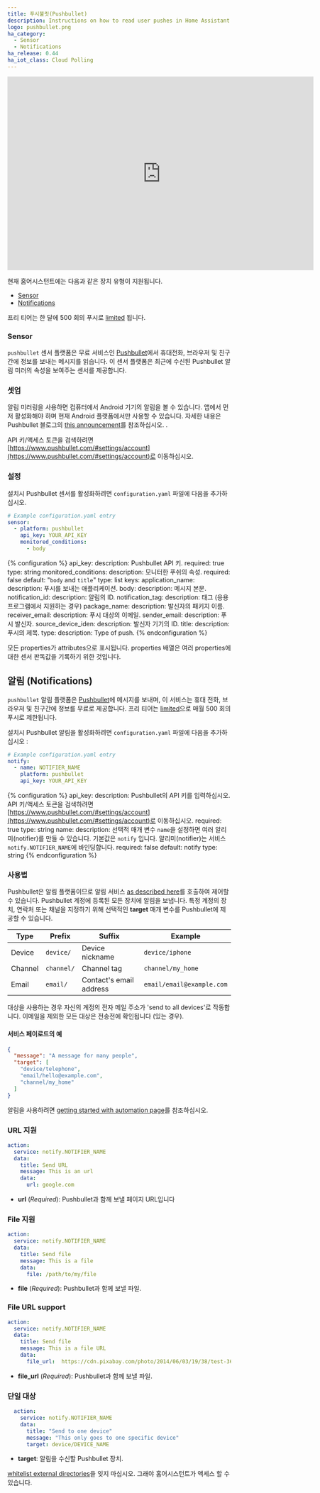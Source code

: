 ```yaml
---
title: 푸시불릿(Pushbullet)
description: Instructions on how to read user pushes in Home Assistant
logo: pushbullet.png
ha_category:
  - Sensor
  - Notifications
ha_release: 0.44
ha_iot_class: Cloud Polling
---
```


<div class='videoWrapper'>
<iframe width="690" height="437" src="https://www.youtube.com/embed/WxvXQ8ShbEU" frameborder="0" allow="accelerometer; autoplay; encrypted-media; gyroscope; picture-in-picture" allowfullscreen></iframe>
</div>

현재 홈어시스턴트에는 다음과 같은 장치 유형이 지원됩니다.

- [Sensor](#sensor)
- [Notifications](#notifications)

<div class='note'>

프리 티어는 한 달에 500 회의 푸시로 [limited](https://docs.pushbullet.com/#push-limit) 됩니다.

</div>

### Sensor

`pushbullet` 센서 플랫폼은 무료 서비스인 [Pushbullet](https://www.pushbullet.com/)에서 휴대전화, 브라우저 및 친구간에 정보를 보내는 메시지를 읽습니다. 이 센서 플랫폼은 최근에 수신된 Pushbullet 알림 미러의 속성을 보여주는 센서를 제공합니다.

### 셋업

알림 미러링을 사용하면 컴퓨터에서 Android 기기의 알림을 볼 수 있습니다. 앱에서 먼저 활성화해야 하며 현재 Android 플랫폼에서만 사용할 수 있습니다. 자세한 내용은 Pushbullet 블로그의 [this announcement](https://blog.pushbullet.com/2013/11/12/real-time-notification-mirroring-from-android-to-your-computer/)를 참조하십시오. .

API 키/액세스 토큰을 검색하려면 [https://www.pushbullet.com/#settings/account](https://www.pushbullet.com/#settings/account)로 이동하십시오.

### 설정

설치시 Pushbullet 센서를 활성화하려면 `configuration.yaml` 파일에 다음을 추가하십시오.

```yaml
# Example configuration.yaml entry
sensor:
  - platform: pushbullet
    api_key: YOUR_API_KEY
    monitored_conditions:
      - body
```

{% configuration %}
api_key:
  description: Pushbullet API 키.
  required: true
  type: string
monitored_conditions:
  description: 모니터한 푸쉬의 속성.
  required: false
  default: "`body` and `title`"
  type: list
  keys:
    application_name:
      description: 푸시를 보내는 애플리케이션.
    body:
      description: 메시지 본문.
    notification_id:
      description: 알림의 ID.
    notification_tag:
      description: 태그 (응용 프로그램에서 지원하는 경우)
    package_name:
      description: 발신자의 패키지 이름.
    receiver_email:
      description: 푸시 대상의 이메일.
    sender_email:
      description: 푸시 발신자.
    source_device_iden:
      description: 발신자 기기의 ID.
    title:
      description: 푸시의 제목.
    type:
      description: Type of push.
{% endconfiguration %}

모든 properties가 attributes으로 표시됩니다. properties 배열은 여러 properties에 대한 센서 판독값을 기록하기 위한 것입니다.

## 알림 (Notifications)

`pushbullet` 알림 플랫폼은 [Pushbullet](https://www.pushbullet.com/)에 메시지를 보내며, 이 서비스는 휴대 전화, 브라우저 및 친구간에 정보를 무료로 제공합니다. 프리 티어는 [limited](https://docs.pushbullet.com/#push-limit)으로 매월 500 회의 푸시로 제한됩니다.

설치시 Pushbullet 알림을 활성화하려면 `configuration.yaml` 파일에 다음을 추가하십시오 :

```yaml
# Example configuration.yaml entry
notify:
  - name: NOTIFIER_NAME
    platform: pushbullet
    api_key: YOUR_API_KEY
```

{% configuration %}
api_key:
  description: Pushbullet의 API 키를 입력하십시오. API 키/액세스 토큰을 검색하려면 [https://www.pushbullet.com/#settings/account](https://www.pushbullet.com/#settings/account)로 이동하십시오.
  required: true
  type: string
name:
  description: 선택적 매개 변수 `name`을 설정하면 여러 알리미(notifier)를 만들 수 있습니다. 기본값은 `notify` 입니다. 알리미(notifier)는 서비스 `notify.NOTIFIER_NAME`에 바인딩합니다.
  required: false
  default: notify
  type: string
{% endconfiguration %}

### 사용법

Pushbullet은 알림 플랫폼이므로 알림 서비스 [as described here](/integrations/notify/)를 호출하여 제어할 수 있습니다. Pushbullet 계정에 등록된 모든 장치에 알림을 보냅니다. 특정 계정의 장치, 연락처 또는 채널을 지정하기 위해 선택적인 **target** 매개 변수를 Pushbullet에 제공할 수 있습니다.

Type | Prefix | Suffix | Example
---- | ------ | ------ | -------
Device | `device/` | Device nickname | `device/iphone`
Channel | `channel/` | Channel tag | `channel/my_home`
Email | `email/` | Contact's email address | `email/email@example.com`

대상을 사용하는 경우 자신의 계정의 전자 메일 주소가 'send to all devices'로 작동합니다. 이메일을 제외한 모든 대상은 전송전에 확인됩니다 (있는 경우).

#### 서비스 페이로드의 예 

```json
{
  "message": "A message for many people",
  "target": [
    "device/telephone",
    "email/hello@example.com",
    "channel/my_home"
  ]
}
```

알림을 사용하려면 [getting started with automation page](/getting-started/automation/)를 참조하십시오.

### URL 지원

```yaml
action:
  service: notify.NOTIFIER_NAME
  data:
    title: Send URL
    message: This is an url
    data:
      url: google.com
```

- **url** (*Required*): Pushbullet과 함께 보낼 페이지 URL입니다

### File 지원

```yaml
action:
  service: notify.NOTIFIER_NAME
  data:
    title: Send file
    message: This is a file
    data:
      file: /path/to/my/file
```

- **file** (*Required*): Pushbullet과 함께 보낼 파일.

### File URL support

```yaml
action:
  service: notify.NOTIFIER_NAME
  data:
    title: Send file
    message: This is a file URL
    data:
      file_url:  https://cdn.pixabay.com/photo/2014/06/03/19/38/test-361512_960_720.jpg
```

- **file_url** (*Required*): Pushbullet과 함께 보낼 파일.

### 단일 대상 

```yaml
  action:
    service: notify.NOTIFIER_NAME
    data:
      title: "Send to one device"
      message: "This only goes to one specific device"
      target: device/DEVICE_NAME
```

- **target**: 알림을 수신할 Pushbullet 장치.

<div class='note'>

[whitelist external directories](/docs/configuration/basic/)을 잊지 마십시오. 그래야 홈어시스턴트가 액세스 할 수 있습니다.

</div>
